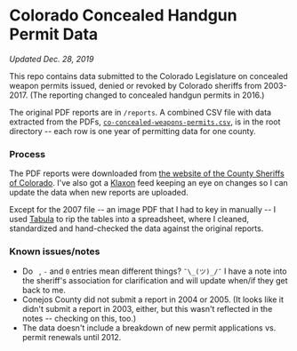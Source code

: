 # Colorado Concealed Handgun Permit Data

_Updated Dec. 28, 2019_

This repo contains data submitted to the Colorado Legislature on concealed weapon permits issued, denied or revoked by Colorado sheriffs from 2003-2017. (The reporting changed to concealed handgun permits in 2016.)

The original PDF reports are in `/reports`. A combined CSV file with data extracted from the PDFs, [`co-concealed-weapons-permits.csv`](co-concealed-weapons-permits.csv), is in the root directory -- each row is one year of permitting data for one county.

### Process
The PDF reports were downloaded from [the website of the County Sheriffs of Colorado](https://coloradosheriffs.org/resources/chp-reports/). I've also got a [Klaxon](https://github.com/themarshallproject/klaxon) feed keeping an eye on changes so I can update the data when new reports are uploaded.

Except for the 2007 file -- an image PDF that I had to key in manually -- I used [Tabula](http://tabula.technology/) to rip the tables into a spreadsheet, where I cleaned, standardized and hand-checked the data against the original reports.

### Known issues/notes
- Do ` `, `-` and `0` entries mean different things? `¯\_(ツ)_/¯` I have a note into the sheriff's association for clarification and will update when/if they get back to me.
- Conejos County did not submit a report in 2004 or 2005. (It looks like it didn't submit a report in 2003, either, but this wasn't reflected in the notes -- checking on this, too.)
- The data doesn't include a breakdown of new permit applications vs. permit renewals until 2012.
